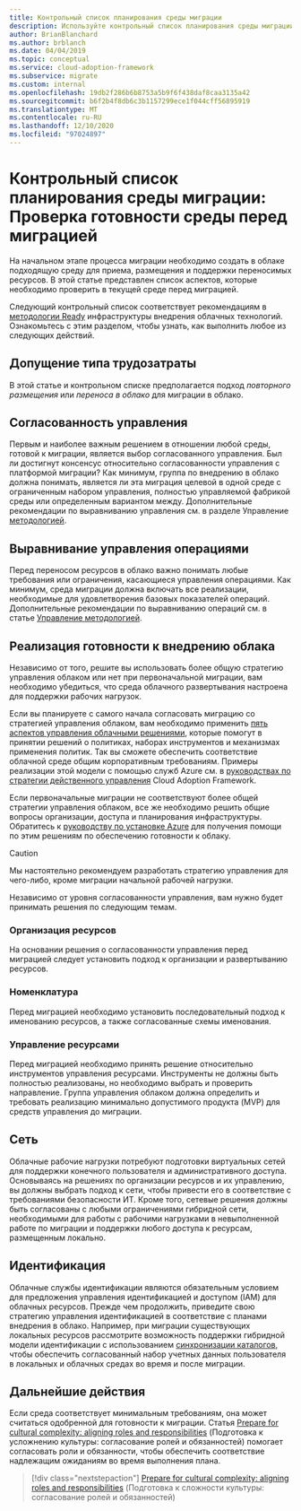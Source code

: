 ```yaml
---
title: Контрольный список планирования среды миграции
description: Используйте контрольный список планирования среды миграции, чтобы проверить готовность среды перед миграцией.
author: BrianBlanchard
ms.author: brblanch
ms.date: 04/04/2019
ms.topic: conceptual
ms.service: cloud-adoption-framework
ms.subservice: migrate
ms.custom: internal
ms.openlocfilehash: 19db2f286b6b8753a5b9f6f438daf8caa3135a42
ms.sourcegitcommit: b6f2b4f8db6c3b1157299ece1f044cff56895919
ms.translationtype: MT
ms.contentlocale: ru-RU
ms.lasthandoff: 12/10/2020
ms.locfileid: "97024897"
---
```

# <a name="migration-environment-planning-checklist-validate-environmental-readiness-prior-to-migration"></a>Контрольный список планирования среды миграции: Проверка готовности среды перед миграцией

На начальном этапе процесса миграции необходимо создать в облаке подходящую среду для приема, размещения и поддержки переносимых ресурсов. В этой статье представлен список аспектов, которые необходимо проверить в текущей среде перед миграцией.

Следующий контрольный список соответствует рекомендациям в [методологии Ready](../../../ready/index.md) инфраструктуры внедрения облачных технологий. Ознакомьтесь с этим разделом, чтобы узнать, как выполнить любое из следующих действий.

## <a name="effort-type-assumption"></a>Допущение типа трудозатраты

В этой статье и контрольном списке предполагается подход _повторного размещения_ или _переноса в облако_ для миграции в облако.

## <a name="governance-alignment"></a>Согласованность управления

Первым и наиболее важным решением в отношении любой среды, готовой к миграции, является выбор согласованного управления. Был ли достигнут консенсус относительно согласованности управления с платформой миграции? Как минимум, группа по внедрению в облако должна понимать, является ли эта миграция целевой в одной среде с ограниченным набором управления, полностью управляемой фабрикой среды или определенным вариантом между. Дополнительные рекомендации по выравниванию управления см. в разделе Управление [методологией](../../../govern/index.md).

## <a name="operations-management-alignment"></a>Выравнивание управления операциями

Перед переносом ресурсов в облако важно понимать любые требования или ограничения, касающиеся управления операциями. Как минимум, среда миграции должна включать все реализации, необходимые для удовлетворения базовых показателей операций. Дополнительные рекомендации по выравниванию операций см. в статье [Управление методологией](../../../manage/index.md).

## <a name="cloud-readiness-implementation"></a>Реализация готовности к внедрению облака

Независимо от того, решите вы использовать более общую стратегию управления облаком или нет при первоначальной миграции, вам необходимо убедиться, что среда облачного развертывания настроена для поддержки рабочих нагрузок.

Если вы планируете с самого начала согласовать миграцию со стратегией управления облаком, вам необходимо применить [пять аспектов управления облачными решениями](../../../govern/governance-disciplines.md), которые помогут в принятии решений о политиках, наборах инструментов и механизмах применения политик. Так вы сможете обеспечить соответствие облачной среде общим корпоративным требованиям. Примеры реализации этой модели с помощью служб Azure см. в [руководствах по стратегии действенного управления](../../../govern/guides/index.md) Cloud Adoption Framework.

Если первоначальные миграции не соответствуют более общей стратегии управления облаком, все же необходимо решить общие вопросы организации, доступа и планирования инфраструктуры. Обратитесь к [руководству по установке Azure](../../../ready/azure-setup-guide/index.md) для получения помощи по этим решениям по обеспечению готовности к облаку.

> [!CAUTION]
> Мы настоятельно рекомендуем разработать стратегию управления для чего-либо, кроме миграции начальной рабочей нагрузки.

Независимо от уровня согласованности управления, вам нужно будет принимать решения по следующим темам.

### <a name="resource-organization"></a>Организация ресурсов

На основании решения о согласованности управления перед миграцией следует установить подход к организации и развертыванию ресурсов.

### <a name="nomenclature"></a>Номенклатура

Перед миграцией необходимо установить последовательный подход к именованию ресурсов, а также согласованные схемы именования.

### <a name="resource-governance"></a>Управление ресурсами

Перед миграцией необходимо принять решение относительно инструментов управления ресурсами. Инструменты не должны быть полностью реализованы, но необходимо выбрать и проверить направление. Группа управления облаком должна определить и требовать реализацию минимально допустимого продукта (MVP) для средств управления до миграции.

## <a name="network"></a>Сеть

Облачные рабочие нагрузки потребуют подготовки виртуальных сетей для поддержки конечного пользователя и административного доступа. Основываясь на решениях по организации ресурсов и их управлению, вы должны выбрать подход к сети, чтобы привести его в соответствие с требованиями безопасности ИТ. Кроме того, сетевые решения должны быть согласованы с любыми ограничениями гибридной сети, необходимыми для работы с рабочими нагрузками в невыполненной работе по миграции и поддержки любого доступа к ресурсам, размещенным локально.

## <a name="identity"></a>Идентификация

Облачные службы идентификации являются обязательным условием для предложения управления идентификацией и доступом (IAM) для облачных ресурсов. Прежде чем продолжить, приведите свою стратегию управления идентификацией в соответствие с планами внедрения в облако. Например, при миграции существующих локальных ресурсов рассмотрите возможность поддержки гибридной модели идентификации с использованием [синхронизации каталогов](../../../decision-guides/identity/index.md), чтобы обеспечить согласованный набор учетных данных пользователя в локальных и облачных средах во время и после миграции.

## <a name="next-steps"></a>Дальнейшие действия

Если среда соответствует минимальным требованиям, она может считаться одобренной для готовности к миграции. Статья [Prepare for cultural complexity: aligning roles and responsibilities](./cultural-complexity.md) (Подготовка к усложнению культуры: согласование ролей и обязанностей) помогает согласовать роли и обязанности, чтобы обеспечить соответствие надлежащим ожиданиям во время выполнения плана.

> [!div class="nextstepaction"]
> [Prepare for cultural complexity: aligning roles and responsibilities](./cultural-complexity.md) (Подготовка к сложности культуры: согласование ролей и обязанностей)
